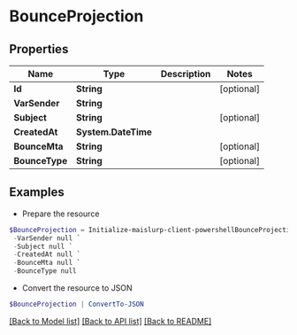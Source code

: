 # BounceProjection
## Properties

Name | Type | Description | Notes
------------ | ------------- | ------------- | -------------
**Id** | **String** |  | [optional] 
**VarSender** | **String** |  | 
**Subject** | **String** |  | [optional] 
**CreatedAt** | **System.DateTime** |  | 
**BounceMta** | **String** |  | [optional] 
**BounceType** | **String** |  | [optional] 

## Examples

- Prepare the resource
```powershell
$BounceProjection = Initialize-maislurp-client-powershellBounceProjection  -Id null `
 -VarSender null `
 -Subject null `
 -CreatedAt null `
 -BounceMta null `
 -BounceType null
```

- Convert the resource to JSON
```powershell
$BounceProjection | ConvertTo-JSON
```

[[Back to Model list]](../README#documentation-for-models) [[Back to API list]](../README#documentation-for-api-endpoints) [[Back to README]](../README)

